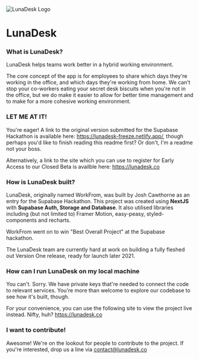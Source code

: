 ![LunaDesk Logo](https://lunadesk-freeze.netlify.app/images/githubPhoto.jpg)

# LunaDesk

### What is LunaDesk?

LunaDesk helps teams work better in a hybrid working environment.

The core concept of the app is for employees to share which days they're working in the office, and which days they're working from home. We can't stop your co-workers eating your secret desk biscuits when you're not in the office, but we do make it easier to allow for better time management and to make for a more cohesive working environment.

### LET ME AT IT!

You're eager! A link to the original version submitted for the Supabase Hackathon is available here: https://lunadesk-freeze.netlify.app/, though perhaps you'd like to finish reading this readme first? Or don't, I'm a readme not your boss.

Alternatively, a link to the site which you can use to register for Early Access to our Closed Beta is availble here: https://lunadesk.co

### How is LunaDesk built?

LunaDesk, originally named WorkFrom, was built by Josh Cawthorne as an entry for the Supabase Hackathon. This project was created using **NextJS** with **Supabase Auth, Storage and Database**. It also utilised libraries including (but not limited to) Framer Motion, easy-peasy, styled-components and recharts.

WorkFrom went on to win "Best Overall Project" at the Supabase hackathon.

The LunaDesk team are currently hard at work on building a fully fleshed out Version One release, ready for launch later 2021.

### How can I run LunaDesk on my local machine

You can't. Sorry. We have private keys that're needed to connect the code to relevant services. You're more than welcome to explore our codebase to see how it's built, though.

For your convenience, you can use the following site to view the project live instead. Nifty, huh?
https://lunadesk.co

### I want to contribute!

Awesome! We're on the lookout for people to contribute to the project. If you're interested, drop us a line via contact@lunadesk.co
